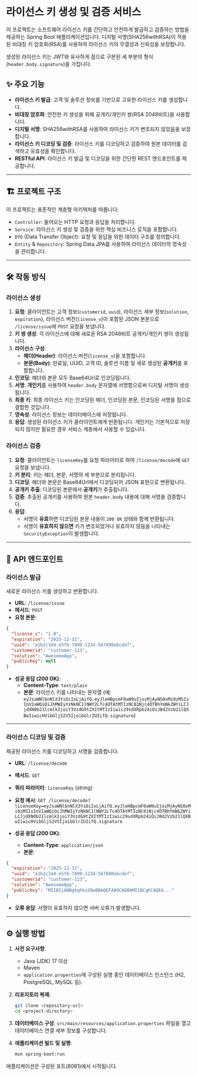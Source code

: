 # 라이선스 키 생성 및 검증 서비스

이 프로젝트는 소프트웨어 라이선스 키를 간단하고 안전하게 발급하고 검증하는 방법을 제공하는 Spring Boot 애플리케이션입니다. 디지털 서명(SHA256withRSA)이 적용된 비대칭 키 암호화(RSA)를 사용하여 라이선스 키의 무결성과 신뢰성을 보장합니다.

생성된 라이선스 키는 JWT와 유사하게 점으로 구분된 세 부분의 형식(`header.body.signature`)을 가집니다.

## ✨ 주요 기능

-   **라이선스 키 발급**: 고객 및 솔루션 정보를 기반으로 고유한 라이선스 키를 생성합니다.
-   **비대칭 암호화**: 안전한 키 생성을 위해 공개키/개인키 쌍(RSA 2048비트)을 사용합니다.
-   **디지털 서명**: SHA256withRSA를 사용하여 라이선스 키가 변조되지 않았음을 보장합니다.
-   **라이선스 키 디코딩 및 검증**: 라이선스 키를 디코딩하고 검증하여 원본 데이터를 검색하고 유효성을 확인합니다.
-   **RESTful API**: 라이선스 키 발급 및 디코딩을 위한 간단한 REST 엔드포인트를 제공합니다.

---

## 🏗️ 프로젝트 구조

이 프로젝트는 표준적인 계층형 아키텍처를 따릅니다:

-   `Controller`: 들어오는 HTTP 요청과 응답을 처리합니다.
-   `Service`: 라이선스 키 생성 및 검증을 위한 핵심 비즈니스 로직을 포함합니다.
-   `DTO` (Data Transfer Object): 요청 및 응답을 위한 데이터 구조를 정의합니다.
-   `Entity` & `Repository`: Spring Data JPA를 사용하여 라이선스 데이터의 영속성을 관리합니다.

---

## 🛠️ 작동 방식

### 라이선스 생성

1.  **요청**: 클라이언트는 고객 정보(`customerid`, `uuid`), 라이선스 세부 정보(`solution`, `expiration`), 라이선스 버전(`license_v`)이 포함된 JSON 본문으로 `/license/issue`에 `POST` 요청을 보냅니다.
2.  **키 쌍 생성**: 각 라이선스에 대해 새로운 RSA 2048비트 공개키/개인키 쌍이 생성됩니다.
3.  **라이선스 구성**:
    * **헤더(Header)**: 라이선스 버전(`license_v`)을 포함합니다.
    * **본문(Body)**: 만료일, UUID, 고객 ID, 솔루션 이름 및 새로 생성된 **공개키**를 포함합니다.
4.  **인코딩**: 헤더와 본문 모두 Base64Url로 인코딩됩니다.
5.  **서명**: **개인키**를 사용하여 `header.body` 문자열에 서명함으로써 디지털 서명이 생성됩니다.
6.  **최종 키**: 최종 라이선스 키는 인코딩된 헤더, 인코딩된 본문, 인코딩된 서명을 점으로 결합한 것입니다.
7.  **영속성**: 라이선스 정보는 데이터베이스에 저장됩니다.
8.  **응답**: 생성된 라이선스 키가 클라이언트에게 반환됩니다. 개인키는 기본적으로 저장되지 않지만 필요한 경우 서비스 계층에서 사용할 수 있습니다.

### 라이선스 검증

1.  **요청**: 클라이언트는 `licenseKey`를 요청 파라미터로 하여 `/license/decode`에 `GET` 요청을 보냅니다.
2.  **키 분리**: 키는 헤더, 본문, 서명의 세 부분으로 분리됩니다.
3.  **디코딩**: 헤더와 본문은 Base64Url에서 디코딩되어 JSON 표현으로 변환됩니다.
4.  **공개키 추출**: 디코딩된 본문에서 **공개키**가 추출됩니다.
5.  **검증**: 추출된 공개키를 사용하여 원본 `header.body` 내용에 대해 서명을 검증합니다.
6.  **응답**:
    * 서명이 **유효**하면 디코딩된 본문 내용이 `200 OK` 상태와 함께 반환됩니다.
    * 서명이 **유효하지 않으면** 키가 변조되었거나 유효하지 않음을 나타내는 `SecurityException`이 발생합니다.

---

## 🚀 API 엔드포인트

### 라이선스 발급

새로운 라이선스 키를 생성하고 반환합니다.

-   **URL**: `/license/issue`
-   **메서드**: `POST`
-   **요청 본문**:

~~~json
{
  "license_v": "1.0",
  "expiration": "2025-12-31",
  "uuid": "a1b2c3d4-e5f6-7890-1234-567890abcdef",
  "customerid": "customer-123",
  "solution": "AwesomeApp",
  "publicKey": null
}
~~~

-   **성공 응답 (200 OK)**:
    -   **Content-Type**: `text/plain`
    -   **본문**: 라이선스 키를 나타내는 문자열 (예: `eyJsaWNlbnNlX3YiOiIxLjAifQ.eyJleHBpcmF0aW9uIjoiMjAyNS0xMi0zMSIsInV1aWQiOiJhMWIyYzNkNC1lNWY2LTc4OTAtMTIzNC01Njc4OTBhYmNkZWYiLCJjdXN0b21lcmlkIjoiY3VzdG9tZXItMTIzIiwic29sdXRpb24iOiJBd2Vzb21lQXBwIiwicHVibGljS2V5IjoibGlrZUIifQ.signature`)

---

### 라이선스 디코딩 및 검증

제공된 라이선스 키를 디코딩하고 서명을 검증합니다.

-   **URL**: `/license/decode`
-   **메서드**: `GET`
-   **쿼리 파라미터**: `licenseKey` (string)
-   **요청 예시**: `GET /license/decode?licenseKey=eyJsaWNlbnNlX3YiOiIxLjAifQ.eyJleHBpcmF0aW9uIjoiMjAyNS0xMi0zMSIsInV1aWQiOiJhMWIyYzNkNC1lNWY2LTc4OTAtMTIzNC01Njc4OTBhYmNkZWYiLCJjdXN0b21lcmlkIjoiY3VzdG9tZXItMTIzIiwic29sdXRpb24iOiJBd2Vzb21lQXBwIiwicHVibGljS2V5IjoibGlrZUIifQ.signature`

-   **성공 응답 (200 OK)**:
    -   **Content-Type**: `application/json`
    -   **본문**:

~~~json
{
  "expiration": "2025-12-31",
  "uuid": "a1b2c3d4-e5f6-7890-1234-567890abcdef",
  "customerid": "customer-123",
  "solution": "AwesomeApp",
  "publicKey": "MIIBIjANBgkqhkiG9w0BAQEFAAOCAQ8AMIIBCgKCAQEA..."
}
~~~

-   **오류 응답**: 서명이 유효하지 않으면 서버 오류가 발생합니다.

---

## ⚙️ 실행 방법

1.  **사전 요구사항**:
    * Java (JDK) 17 이상
    * Maven
    * `application.properties`에 구성된 실행 중인 데이터베이스 인스턴스 (H2, PostgreSQL, MySQL 등).

2.  **리포지토리 복제**:
    ~~~bash
    git clone <repository-url>
    cd <project-directory>
    ~~~

3.  **데이터베이스 구성**:
    `src/main/resources/application.properties` 파일을 열고 데이터베이스 연결 세부 정보를 구성합니다.

4.  **애플리케이션 빌드 및 실행**:
    ~~~bash
    mvn spring-boot:run
    ~~~

애플리케이션은 구성된 포트(8081)에서 시작됩니다.